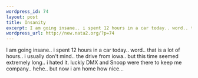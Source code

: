 ```yaml
--- 
wordpress_id: 74
layout: post
title: Insanity
excerpt: I am going insane.. i spent 12 hours in a car today.. word.. that is a lot of hours.. i usually don't mind.. the drive from iowa.. but this time seemed extremely long.. i hated it. luckly DMX and Snoop were there to keep me company.. hehe.. but now i am home how nice...
wordpress_url: http://new.nata2.org/?p=74
---
```

I am going insane.. i spent 12 hours in a car today.. word.. that is a lot of hours.. i usually don't mind.. the drive from iowa.. but this time seemed extremely long.. i hated it. luckly DMX and Snoop were there to keep me company.. hehe.. but now i am home how nice...
